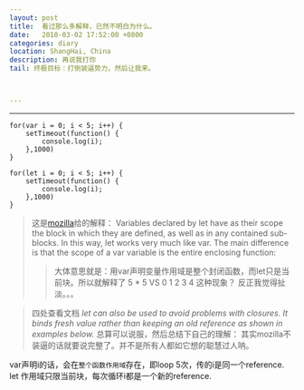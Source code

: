```yaml
---
layout: post
title:  看过那么多解释，已然不明白为什么。
date:   2018-03-02 17:52:00 +0800
categories: diary
location: ShangHai, China
description: 再说我打你
tail: 终极目标：打倒装逼势力，然后让我来。 



---
```

---


```
for(var i = 0; i < 5; i++) {
    setTimeout(function() {
        console.log(i);
    },1000)
}
```


```
for(let i = 0; i < 5; i++) {
    setTimeout(function() {
        console.log(i);
    },1000)
}
```

> 这是[mozilla](https://developer.mozilla.org/zh-CN/docs/Web/JavaScript/Reference/Statements/let)给的解释：
  Variables declared by let have as their scope the block in which they are defined, as well as in any contained sub-blocks. In this way, let works very much like var. The main difference is that the scope of a var variable is the entire enclosing function:
  >> 大体意思就是：用var声明变量作用域是整个封闭函数，而let只是当前块。所以就解释了 5 * 5 VS 0 1 2 3 4 这种现象？
  反正我觉得扯淡。。。
  
> 四处查看文档
    *let can also be used to avoid problems with closures. It binds fresh value rather than keeping an old reference as shown in examples below.*
总算可以说服，然后总结下自己的理解：
其实mozilla不装逼的话就要说完整了。并不是所有人都如它想的聪慧过人呐。

var声明i的话，会在`整个函数作用域`存在，即loop 5次，传的i是同一个reference.
let 作用域只限当前块，每次循环i都是一个新的reference.